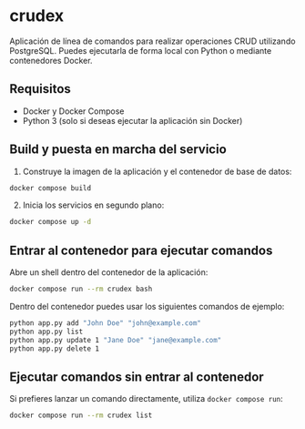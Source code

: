 # crudex

Aplicación de línea de comandos para realizar operaciones CRUD utilizando PostgreSQL. Puedes ejecutarla de forma local con Python o mediante contenedores Docker.

## Requisitos

- Docker y Docker Compose
- Python 3 (solo si deseas ejecutar la aplicación sin Docker)

## Build y puesta en marcha del servicio

1. Construye la imagen de la aplicación y el contenedor de base de datos:

```bash
docker compose build
```

2. Inicia los servicios en segundo plano:

```bash
docker compose up -d
```

## Entrar al contenedor para ejecutar comandos

Abre un shell dentro del contenedor de la aplicación:

```bash
docker compose run --rm crudex bash
```

Dentro del contenedor puedes usar los siguientes comandos de ejemplo:

```bash
python app.py add "John Doe" "john@example.com"
python app.py list
python app.py update 1 "Jane Doe" "jane@example.com"
python app.py delete 1
```

## Ejecutar comandos sin entrar al contenedor

Si prefieres lanzar un comando directamente, utiliza `docker compose run`:

```bash
docker compose run --rm crudex list
```
